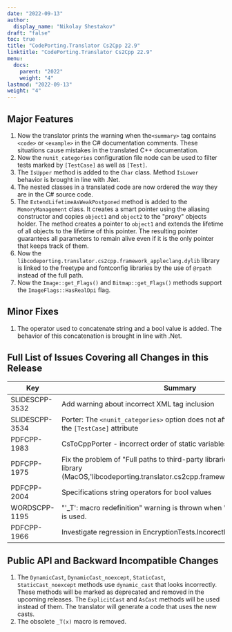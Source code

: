 ```yaml
---
date: "2022-09-13"
author:
  display_name: "Nikolay Shestakov"
draft: "false"
toc: true
title: "CodePorting.Translator Cs2Cpp 22.9"
linktitle: "CodePorting.Translator Cs2Cpp 22.9"
menu:
  docs:
    parent: "2022"
    weight: "4"
lastmod: "2022-09-13"
weight: "4"
---
```


## Major Features ##
1. Now the translator prints the warning when the`<summary>` tag contains `<code>` or `<example>` in  the C# documentation comments. These situations cause mistakes in the translated C++ documentation.
1. Now the `nunit_categories` configuration file node can be used to filter tests marked by `[TestCase]` as well as `[Test]`.
1. The `IsUpper` method is added to the `Char` class. Method `IsLower` behavior is brought in line with .Net.
1. The nested classes in a translated code are now ordered the way they are in the C# source code.
1. The `ExtendLifetimeAsWeakPostponed` method is added to the `MemoryManagement` class. It creates a smart pointer using the aliasing constructor and copies `object1` and `object2` to the "proxy" objects holder. The method creates a pointer to `object1` and extends the lifetime of all objects to the lifetime of this pointer. The resulting pointer guarantees all parameters to remain alive even if it is the only pointer that keeps track of them.
1. Now the `libcodeporting.translator.cs2cpp.framework_appleclang.dylib` library is linked to the freetype and fontconfig libraries by the use of `@rpath` instead of the full path.
1. Now the `Image::get_Flags()` and `Bitmap::get_Flags()` methods support the `ImageFlags::HasRealDpi` flag.

## Minor Fixes ##
1. The operator used to concatenate string and a bool value is added. The behavior of this concatenation is brought in line with .Net.

## Full List of Issues Covering all Changes in this Release ##

| Key          | Summary | Category |
|--------------| --- |----------|
|SLIDESCPP-3532|Add warning about incorrect XML tag inclusion|Task|
|SLIDESCPP-3534|Porter: The `<nunit_categories>` option does not affect tests marked with the `[TestCase]` attribute|Task|
|PDFCPP-1983|CsToCppPorter - incorrect order of static variables|Task|
|PDFCPP-1975|Fix the problem of "Full paths to third-party libraries" in the system library (MacOS,'libcodeporting.translator.cs2cpp.framework_appleclang.dylib').|Task|
|PDFCPP-2004|Specifications string operators for bool values|Task|
|WORDSCPP-1195|"'_T': macro redefinition" warning is thrown when "#include <tchar.h>" is used.|Bug|
|PDFCPP-1966|Investigate regression in EncryptionTests.IncorectPassword|Task|

## Public API and Backward Incompatible Changes ##
1. The `DynamicCast`, `DynamicCast_noexcept`, `StaticCast`, `StaticCast_noexcept` methods use `dynamic_cast` that looks incorrectly. These methods will be marked as deprecated and removed in the upcoming releases. The `ExplicitCast` and `AsCast` methods will be used instead of them. The translator will generate a code that uses the new casts.
1. The obsolete `_T(x)` macro is removed.
